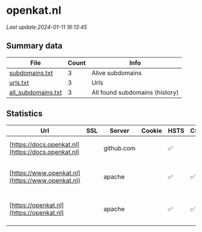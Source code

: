 # openkat.nl
*Last update:2024-01-11 16:13:45*
## Summary data
| File       | Count | Info |
|------------|-------|------|
|[subdomains.txt](/data/openkat/subdomains.txt)|3|Alive subdomains|
|[urls.txt](/data/openkat/urls.txt)|3|Urls|
|[all_subdomains.txt](/data/openkat/all_subdomains.txt)|3|All found subdomains (history)|
## Statistics
| Url | SSL | Server | Cookie | HSTS | CSP | XFO | XXP | RP | Tech |
|------------|-------|------|------|------|------|------|------|------|------|
|[https://docs.openkat.nl](https://docs.openkat.nl)| |github.com| |:white_check_mark: | | | |:white_check_mark: |Fastly GitHub Pages...|
|[https://www.openkat.nl](https://www.openkat.nl)| |apache| |:white_check_mark: |:white_check_mark: | |:white_check_mark: |Apache HTTP Server H...|
|[https://openkat.nl](https://openkat.nl)| |apache| |:white_check_mark: |:white_check_mark: | |:white_check_mark: |Apache HTTP Server H...|